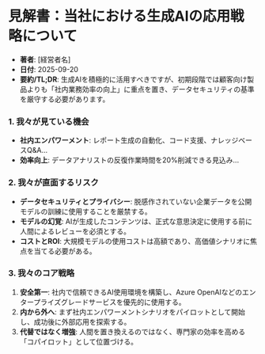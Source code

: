# 見解書：当社における生成AIの応用戦略について

- **著者**: [経営者名]
- **日付**: 2025-09-20
- **要約/TL;DR**: 生成AIを積極的に活用すべきですが、初期段階では顧客向け製品よりも「社内業務効率の向上」に重点を置き、データセキュリティの基準を厳守する必要があります。

### 1. 我々が見ている機会
- **社内エンパワーメント**: レポート生成の自動化、コード支援、ナレッジベースQ&A...
- **効率向上**: データアナリストの反復作業時間を20%削減できる見込み...

### 2. 我々が直面するリスク
- **データセキュリティとプライバシー**: 脱感作されていない企業データを公開モデルの訓練に使用することを厳禁する。
- **モデルの幻覚**: AIが生成したコンテンツは、正式な意思決定に使用する前に人間によるレビューを必須とする。
- **コストとROI**: 大規模モデルの使用コストは高額であり、高価値シナリオに焦点を当てる必要がある。

### 3. 我々のコア戦略
1.  **安全第一**: 社内で信頼できるAI使用環境を構築し、Azure OpenAIなどのエンタープライズグレードサービスを優先的に使用する。
2.  **内から外へ**: まず社内エンパワーメントシナリオをパイロットとして開始し、成功後に外部応用を探索する。
3.  **代替ではなく増強**: 人間を置き換えるのではなく、専門家の効率を高める「コパイロット」として位置づける。
